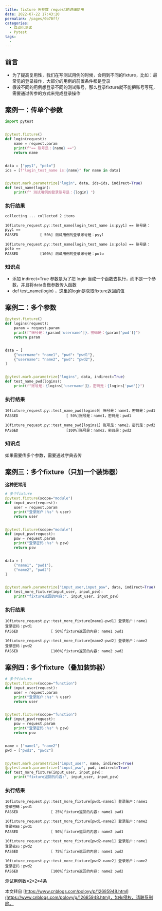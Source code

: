 ```yaml
---
title: fixture 传参数 request的详细使用
date: 2022-07-22 17:43:20
permalink: /pages/0b70ff/
categories:
  - 自动化测试
  - Pytest
tags:
  - 
---
```

前言
--

*   为了提高复用性，我们在写测试用例的时候，会用到不同的fixture，比如：最常见的登录操作，大部分的用例的前置条件都是登录
*   假设不同的用例想登录不同的测试账号，那么登录fixture就不能把账号写死，需要通过传参的方式来完成登录操作

案例一：传单个参数
---------

```python
import pytest


@pytest.fixture()
def login(request):
    name = request.param
    print(f"== 账号是：{name} ==")
    return name


data = ["pyy1", "polo"]
ids = [f"login_test_name is:{name}" for name in data]


@pytest.mark.parametrize("login", data, ids=ids, indirect=True)
def test_name(login):
    print(f" 测试用例的登录账号是：{login} ")
```

### 执行结果

```
collecting ... collected 2 items

10fixture_request.py::test_name[login_test_name is:pyy1] == 账号是：pyy1 ==
PASSED          [ 50%] 测试用例的登录账号是：pyy1 

10fixture_request.py::test_name[login_test_name is:polo] == 账号是：polo ==
PASSED          [100%] 测试用例的登录账号是：polo 
```

### 知识点

*   添加  indirect=True  参数是为了把 login 当成一个函数去执行，而不是一个参数，并且将data当做参数传入函数
*   def test_name(login) ，这里的login是获取fixture返回的值

案例二：多个参数
--------

```python
@pytest.fixture()
def logins(request):
    param = request.param
    print(f"账号是：{param['username']}，密码是：{param['pwd']}")
    return param


data = [
    {"username": "name1", "pwd": "pwd1"},
    {"username": "name2", "pwd": "pwd2"},
]


@pytest.mark.parametrize("logins", data, indirect=True)
def test_name_pwd(logins):
    print(f"账号是：{logins['username']}，密码是：{logins['pwd']}")
```

### 执行结果

```
10fixture_request.py::test_name_pwd[logins0] 账号是：name1，密码是：pwd1
PASSED                      [ 50%]账号是：name1，密码是：pwd1

10fixture_request.py::test_name_pwd[logins1] 账号是：name2，密码是：pwd2
PASSED                      [100%]账号是：name2，密码是：pwd2
```

### 知识点

如果需要传多个参数，需要通过字典去传

案例三：多个fixture（只加一个装饰器）
----------------------

**这种更常用**

```python
# 多个fixture
@pytest.fixture(scope="module")
def input_user(request):
    user = request.param
    print("登录账户：%s" % user)
    return user


@pytest.fixture(scope="module")
def input_psw(request):
    psw = request.param
    print("登录密码：%s" % psw)
    return psw


data = [
    ("name1", "pwd1"),
    ("name2", "pwd2")
]


@pytest.mark.parametrize("input_user,input_psw", data, indirect=True)
def test_more_fixture(input_user, input_psw):
    print("fixture返回的内容:", input_user, input_psw)
```

### 执行结果

```
10fixture_request.py::test_more_fixture[name1-pwd1] 登录账户：name1
登录密码：pwd1
PASSED               [ 50%]fixture返回的内容: name1 pwd1

10fixture_request.py::test_more_fixture[name2-pwd2] 登录账户：name2
登录密码：pwd2
PASSED               [100%]fixture返回的内容: name2 pwd2
```

案例四：多个fixture（叠加装饰器）
--------------------

```python
# 多个fixture
@pytest.fixture(scope="function")
def input_user(request):
    user = request.param
    print("登录账户：%s" % user)
    return user


@pytest.fixture(scope="function")
def input_psw(request):
    psw = request.param
    print("登录密码：%s" % psw)
    return psw


name = ["name1", "name2"]
pwd = ["pwd1", "pwd2"]


@pytest.mark.parametrize("input_user", name, indirect=True)
@pytest.mark.parametrize("input_psw", pwd, indirect=True)
def test_more_fixture(input_user, input_psw):
    print("fixture返回的内容:", input_user, input_psw)
```

### 执行结果

```
10fixture_request.py::test_more_fixture[pwd1-name1] 登录账户：name1
登录密码：pwd1
PASSED               [ 25%]fixture返回的内容: name1 pwd1

10fixture_request.py::test_more_fixture[pwd1-name2] 登录账户：name2
登录密码：pwd1
PASSED               [ 50%]fixture返回的内容: name2 pwd1

10fixture_request.py::test_more_fixture[pwd2-name1] 登录账户：name1
登录密码：pwd2
PASSED               [ 75%]fixture返回的内容: name1 pwd2

10fixture_request.py::test_more_fixture[pwd2-name2] 登录账户：name2
登录密码：pwd2
PASSED               [100%]fixture返回的内容: name2 pwd2
```

测试用例数=2*2=4条

  

本文转自 [https://www.cnblogs.com/poloyy/p/12685948.html](https://www.cnblogs.com/poloyy/p/12685948.html)，如有侵权，请联系删除。